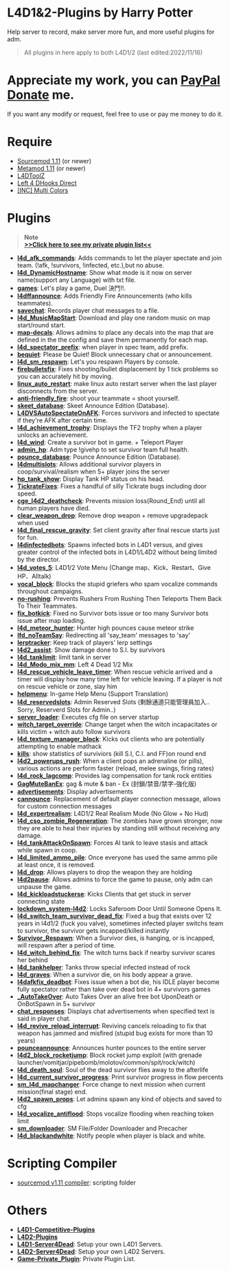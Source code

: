 ﻿# L4D1&2-Plugins  by Harry Potter
Help server to record, make server more fun, and more useful plugins for adm.
> All plugins in here apply to both L4D1/2 (last edited:2022/11/16)
# Appreciate my work, you can [PayPal Donate](https://paypal.me/Harry0215?locale.x=zh_TW) me.
If you want any modify or request, feel free to use or pay me money to do it.
# Require
* [Sourcemod 1.11](https://www.sourcemod.net/downloads.php?branch=1.11-dev) (or newer)
* [Metamod 1.11](https://www.sourcemm.net/downloads.php?branch=1.11-dev) (or newer)
* [L4DToolZ](https://github.com/Accelerator74/l4dtoolz/releases)
* [Left 4 DHooks Direct](https://forums.alliedmods.net/showthread.php?p=2684862)
* [[INC] Multi Colors](https://forums.alliedmods.net/showthread.php?t=247770)

# Plugins
> __Note__  
**[>>Click here to see my private plugin list<<](https://github.com/fbef0102/Game-Private_Plugin#%E7%A7%81%E4%BA%BA%E6%8F%92%E4%BB%B6%E5%88%97%E8%A1%A8-private-plugins-list)**
* <b>[l4d_afk_commands](/l4d_afk_commands)</b>: Adds commands to let the player spectate and join team. (!afk, !survivors, !infected, etc.),but no abuse.
* <b>[l4d_DynamicHostname](/l4d_DynamicHostname)</b>: Show what mode is it now on server name(support any Language) with txt file.
* <b>[games](/games)</b>: Let's play a game, Duel 決鬥!!.
* <b>[l4dffannounce](/l4dffannounce)</b>: Adds Friendly Fire Announcements (who kills teammates).
* <b>[savechat](/savechat)</b>: Records player chat messages to a file.
* <b>[l4d_MusicMapStart](/l4d_MusicMapStart)</b>: Download and play one random music on map start/round start.
* <b>[map-decals](/map-decals)</b>: Allows admins to place any decals into the map that are defined in the the config and save them permanently for each map.
* <b>[l4d_spectator_prefix](/l4d_spectator_prefix)</b>: when player in spec team, add prefix.
* <b>[bequiet](/bequiet)</b>: Please be Quiet! Block unnecessary chat or announcement.
* <b>[l4d_sm_respawn](/l4d_sm_respawn)</b>: Let's you respawn Players by console.
* <b>[firebulletsfix](/firebulletsfix)</b>: Fixes shooting/bullet displacement by 1 tick problems so you can accurately hit by moving.
* <b>[linux_auto_restart](/linux_auto_restart)</b>: make linux auto restart server when the last player disconnects from the server.
* <b>[anti-friendly_fire](/anti-friendly_fire)</b>: shoot your teammate = shoot yourself.
* <b>[skeet_database](/skeet_database)</b>: Skeet Announce Edition (Database).
* <b>[L4DVSAutoSpectateOnAFK](/L4DVSAutoSpectateOnAFK)</b>: Forces survivors and infected to spectate if they're AFK after certain time.
* <b>[l4d_achievement_trophy](/l4d_achievement_trophy)</b>: Displays the TF2 trophy when a player unlocks an achievement.
* <b>[l4d_wind](/l4d_wind)</b>: Create a survivor bot in game. + Teleport Player
* <b>[admin_hp](/admin_hp)</b>: Adm type !givehp to set survivor team full health.
* <b>[pounce_database](/pounce_database)</b>: Pounce Announce Edition (Database).
* <b>[l4dmultislots](/l4dmultislots)</b>: Allows additional survivor players in coop/survival/realism when 5+ player joins the server
* <b>[hp_tank_show](/hp_tank_show)</b>: Display Tank HP status on his head.
* <b>[TickrateFixes](/TickrateFixes)</b>: Fixes a handful of silly Tickrate bugs including door speed.
* <b>[cge_l4d2_deathcheck](/cge_l4d2_deathcheck)</b>: Prevents mission loss(Round_End) until all human players have died.
* <b>[clear_weapon_drop](/clear_weapon_drop)</b>: Remove drop weapon + remove upgradepack when used
* <b>[l4d_final_rescue_gravity](/l4d_final_rescue_gravity)</b>: Set client gravity after final rescue starts just for fun.
* <b>[l4dinfectedbots](/l4dinfectedbots)</b>: Spawns infected bots in L4D1 versus, and gives greater control of the infected bots in L4D1/L4D2 without being limited by the director.
* <b>[l4d_votes_5](/l4d_votes_5)</b>: L4D1/2 Vote Menu (Change map、Kick、Restart、Give HP、Alltalk)
* <b>[vocal_block](/vocal_block)</b>: Blocks the stupid griefers who spam vocalize commands throughout campaigns.
* <b>[no-rushing](/no-rushing)</b>: Prevents Rushers From Rushing Then Teleports Them Back To Their Teammates.
* <b>[fix_botkick](/fix_botkick)</b>: Fixed no Survivor bots issue or too many Survivor bots issue after map loading.
* <b>[l4d_meteor_hunter](/l4d_meteor_hunter)</b>: Hunter high pounces cause meteor strike
* <b>[lfd_noTeamSay](/lfd_noTeamSay)</b>: Redirecting all 'say_team' messages to 'say'
* <b>[lerptracker](/lerptracker)</b>: Keep track of players' lerp settings
* <b>[l4d2_assist](/l4d2_assist)</b>: Show damage done to S.I. by survivors
* <b>[l4d_tanklimit](/l4d_tanklimit)</b>: limit tank in server
* <b>[l4d_Modo_mix_mm](/l4d_Modo_mix_mm)</b>: Left 4 Dead 1/2 Mix
* <b>[l4d_rescue_vehicle_leave_timer](/l4d_rescue_vehicle_leave_timer)</b>: When rescue vehicle arrived and a timer will display how many time left for vehicle leaving. If a player is not on rescue vehicle or zone, slay him
* <b>[helpmenu](/helpmenu)</b>: In-game Help Menu (Support Translation)
* <b>[l4d_reservedslots](/l4d_reservedslots)</b>: Admin Reserved Slots (剩餘通道只能管理員加入.. Sorry, Reserverd Slots for Admin..)
* <b>[server_loader](/server_loader)</b>: Executes cfg file on server startup
* <b>[witch_target_override](/witch_target_override)</b>: Change target when the witch incapacitates or kills victim + witch auto follow survivors
* <b>[l4d_texture_manager_block](/l4d_texture_manager_block)</b>: Kicks out clients who are potentially attempting to enable mathack
* <b>[kills](/kills)</b>: show statistics of surviviors (kill S.I, C.I. and FF)on round end
* <b>[l4d2_powerups_rush](/l4d2_powerups_rush)</b>: When a client pops an adrenaline (or pills), various actions are perform faster (reload, melee swings, firing rates)
* <b>[l4d_rock_lagcomp](/l4d_rock_lagcomp)</b>: Provides lag compensation for tank rock entities
* <b>[GagMuteBanEx](/GagMuteBanEx)</b>: gag & mute & ban - Ex (封鎖/禁音/禁字-強化版)
* <b>[advertisements](/advertisements)</b>: Display advertisements
* <b>[cannounce](/cannounce)</b>: Replacement of default player connection message, allows for custom connection messages
* <b>[l4d_expertrealism](/l4d_expertrealism)</b>: L4D1/2 Real Realism Mode (No Glow + No Hud)
* <b>[l4d_cso_zombie_Regeneration](/l4d_cso_zombie_Regeneration)</b>: The zombies have grown stronger, now they are able to heal their injuries by standing still without receiving any damage.
* <b>[l4d_tankAttackOnSpawn](/l4d_tankAttackOnSpawn)</b>: Forces AI tank to leave stasis and attack while spawn in coop.
* <b>[l4d_limited_ammo_pile](/l4d_limited_ammo_pile)</b>: Once everyone has used the same ammo pile at least once, it is removed.
* <b>[l4d_drop](/l4d_drop)</b>: Allows players to drop the weapon they are holding
* <b>[l4d2pause](/l4d2pause)</b>: Allows admins to force the game to pause, only adm can unpause the game.
* <b>[l4d_kickloadstuckerse](/l4d_kickloadstuckerse)</b>: Kicks Clients that get stuck in server connecting state
* <b>[lockdown_system-l4d2](/lockdown_system-l4d2)</b>: Locks Saferoom Door Until Someone Opens It.
* <b>[l4d_switch_team_survivor_dead_fix](/l4d_switch_team_survivor_dead_fix)</b>: Fixed a bug that exists over 12 years in l4d1/2 (fuck you valve), sometimes infected player switchs team to survivor, the survivor gets incapped/killed instantly
* <b>[Survivor_Respawn](/Survivor_Respawn)</b>: When a Survivor dies, is hanging, or is incapped, will respawn after a period of time.
* <b>[l4d_witch_behind_fix](/l4d_witch_behind_fix)</b>: The witch turns back if nearby survivor scares her behind
* <b>[l4d_tankhelper](/l4d_tankhelper)</b>: Tanks throw special infected instead of rock
* <b>[l4d_graves](/l4d_graves)</b>: When a survivor die, on his body appear a grave.
* <b>[l4dafkfix_deadbot](/l4dafkfix_deadbot)</b>: Fixes issue when a bot die, his IDLE player become fully spectator rather than take over dead bot in 4+ survivors games
* <b>[_AutoTakeOver](/_AutoTakeOver)</b>: Auto Takes Over an alive free bot UponDeath or OnBotSpawn in 5+ survivor
* <b>[chat_responses](/chat_responses)</b>: Displays chat advertisements when specified text is said in player chat.
* <b>[l4d_revive_reload_interrupt](/l4d_revive_reload_interrupt)</b>: Reviving cancels reloading to fix that weapon has jammed and misfired (stupid bug exists for more than 10 years)
* <b>[pounceannounce](/pounceannounce)</b>: Announces hunter pounces to the entire server
* <b>[l4d2_block_rocketjump](/l4d2_block_rocketjump)</b>: Block rocket jump exploit (with grenade launcher/vomitjar/pipebomb/molotov/common/spit/rock/witch)
* <b>[l4d_death_soul](/l4d_death_soul)</b>: Soul of the dead survivor flies away to the afterlife
* <b>[l4d_current_survivor_progress](/l4d_current_survivor_progress)</b>: Print survivor progress in flow percents
* <b>[sm_l4d_mapchanger](/sm_l4d_mapchanger)</b>: Force change to next mission when current mission(final stage) end.
* <b>[l4d2_spawn_props](/l4d2_spawn_props)</b>: Let admins spawn any kind of objects and saved to cfg
* <b>[l4d_vocalize_antiflood](/l4d_vocalize_antiflood)</b>: Stops vocalize flooding when reaching token limit
* <b>[sm_downloader](/sm_downloader)</b>: SM File/Folder Downloader and Precacher
* <b>[l4d_blackandwhite](/l4d_blackandwhite)</b>: Notify people when player is black and white.
# Scripting Compiler
* [sourcemod v1.11 compiler](https://www.sourcemod.net/downloads.php?branch=1.11-dev): scripting folder
# Others
* <b>[L4D1-Competitive-Plugins](https://github.com/fbef0102/L4D1-Competitive-Plugins)</b>
* <b>[L4D2-Plugins](https://github.com/fbef0102/L4D2-Plugins)</b>
* <b>[L4D1-Server4Dead](https://github.com/fbef0102/L4D1-Server4Dead)</b>: Setup your own L4D1 Servers.
* <b>[L4D2-Server4Dead](https://github.com/fbef0102/L4D2-Server4Dead)</b>: Setup your own L4D2 Servers.
* <b>[Game-Private_Plugin](https://github.com/fbef0102/Game-Private_Plugin)</b>: Private Plugin List.
